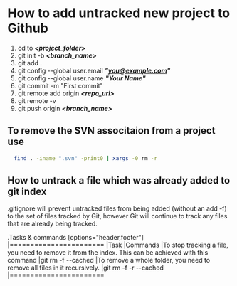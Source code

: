 # How to add untracked new project to Github

1. cd to ***<project_folder>***
2. git init -b ***<branch_name>***
3. git add .
4. git config --global user.email ***"you@example.com"***
5. git config --global user.name ***"Your Name"***
6. git commit -m "First commit"
7. git remote add origin ***<repo_url>***
8. git remote -v
9. git push origin ***<branch_name>***

## To remove the SVN associtaion from a project use
```bash
  find . -iname ".svn" -print0 | xargs -0 rm -r
```  

## How to untrack a file which was already added to git index

.gitignore will prevent untracked files from being added (without an add -f) to the set of files tracked by Git, however Git will continue to track any files that are already being tracked.


.Tasks & commands
[options="header,footer"]
|=======================
|Task    |Commands
|To stop tracking a file, you need to remove it from the index. This can be achieved with this command   |git rm -f --cached <file>
|To remove a whole folder, you need to remove all files in it recursively. |git rm -f -r --cached <folder>
|=======================

